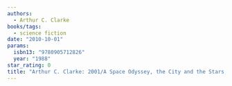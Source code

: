 ```yaml
---
authors:
  - Arthur C. Clarke
books/tags:
  - science fiction
date: "2010-10-01"
params:
  isbn13: "9780905712826"
  year: "1988"
star_rating: 0
title: "Arthur C. Clarke: 2001/A Space Odyssey, the City and the Stars, the Deep Range, a Fall of Moondust, Rendezvous With Rama"
---
```


<!--more-->
